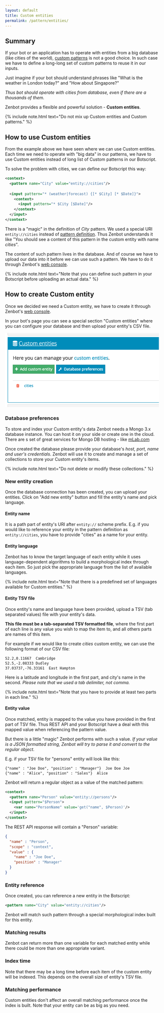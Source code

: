 ```yaml
---
layout: default
title: Custom entities
permalink: /pattern/entities/
---
```


## Summary
If your bot or an application has to operate with entities from a big database (like cities of the world), [custom patterns](/botscript/pattern/) is not a good choice.
In such case we have to define a long-long set of custom patterns to reuse it in our inputs.

Just imagine if your bot should understand phrases like "What is the weather in London today?" and "How about Singapore?"

_Thus bot should operate with cities from database, even if there are a thousands of them._

Zenbot provides a flexible and powerful solution - **Custom entities**.

{% include note.html text="Do not mix up Custom entities and Custom patterns." %}

## How to use Custom entities
From the example above we have seen where we can use Custom entities.
Each time we need to operate with "big data" in our patterns, we have to use Custom entities instead of long list of Custom patterns in our Botscript.

To solve the problem with cities, we can define our Botscript this way:

```xml
<context>
  <pattern name="City" value="entity://cities"/>

  <input pattern="* (weather|forecast) {[* $City] [* $Date]}">
    <context>
      <input pattern="* $City [$Date]"/>
    </context>
  </input>
</context>
```

There is a "magic" in the definition of _City_ pattern.
We used a special URI `entity://cities` instead of [pattern definition](/pattern/syntax/).
Thus Zenbot understands it like "You should see a content of this pattern in the custom entity with name _cities_".

The content of such pattern lives in the database.
And of course we have to upload our data into it before we can use such a pattern.
We have to do it through Zenbot\'s [web console](https://zenbot.org).

{% include note.html text="Note that you can define such pattern in your Botscript before uploading an actual data." %}

## How to create Custom entity
Once we decided we need a Custom entity, we have to create it through Zenbot\'s [web console](https://zenbot.org).

In your bot\'s page you can see a special section "Custom entities" where you can configure your database and then upload your entity\'s CSV file.

![Custom entities](/img/entities.png)

### Database preferences
To store and index your Custom entity\'s data Zenbot needs a Mongo 3.x database instance.
You can host it on your side or create one in the cloud.
There are s set of great services for Mongo DB hosting - like [mLab.com](https://mlab.com)

Once created the database please provide your database\'s _host, port, name and user\'s credentials_.
Zenbot will use it to create and manage a set of collections to store your Custom entity\'s items.

{% include note.html text="Do not delete or modify these collections." %}

### New entity creation
Once the database connection has been created, you can upload your entities.
Click on "Add new entity" button and fill the entity\'s name and pick language.

#### Entity name
It is a path part of entity\'s URI after `entity://` scheme prefix.
E.g. if you would like to reference your entity in the pattern definition as `entity://cities`, you have to provide "cities" as a name for your entity.

#### Entity language
Zenbot has to know the target language of each entity while it uses language-dependent algorithms to build a morphological index through each item.
So just pick the appropriate language from the list of available languages.

{% include note.html text="Note that there is a predefined set of languages available for Custom entities." %}

#### Entity TSV file
Once entity\'s name and language have been provided, upload a TSV (tab separated values) file with your entity\'s data.

**This file must be a tab-separated TSV formatted file**, where the first part of each line is any value you wish to map the item to, and all others parts are names of this item.

For example if we would like to create _cities_ custom entity, we can use the following format of our CSV file:

```tsv
52.2,0.11667  Cambridge
52.5,-2.08333 Dudley
37.03737,-76.33161  East Hampton
```

Here is a latitude and longitude in the first part, and city\'s name in the second.
_Please note that we used a tab delimiter, not comma._

{% include note.html text="Note that you have to provide at least two parts in each line." %}

#### Entity value
Once matched, entity is mapped to the value you have provided in the first part of TSV file.
Thus REST API and your Botscript have a deal with this mapped value when referencing the pattern value.

But there is a little "magic" Zenbot performs with such a value.
_If your value is a JSON formatted string, Zenbot will try to parse it and convert to the regular object._

E.g. if your TSV file for "persons" entity will look like this:

```csv
{"name" : "Joe Doe", "position" : "Manager"}  Joe Doe Joe
{"name" : "Alice", "position" : "Sales"}  Alice
```

Zenbot will return a regular object as a value of the matched pattern:

```xml
<context>
  <pattern name="Person" value="entity://persons"/>
  <input pattern="$Person">
    <var name="PersonName" value='get("name", $Person)'/>
  </input>
</context>
```

The REST API response will contain a "Person" variable:

```json
{
  "name" : "Person",
  "scope" : "context",
  "value" : {
    "name" : "Joe Doe",
    "position" : "Manager"
  }
}
```

### Entity reference
Once created, you can reference a new entity in the Botscript:

```xml
<pattern name="City" value="entity://cities"/>
```

Zenbot will match such pattern through a special morphological index built for this entity.

### Matching results
Zenbot can return more than one variable for each matched entity while there could be more than one appropriate variant.

### Index time
Note that there may be a long time before each item of the custom entity will be indexed.
This depends on the overall size of entity\'s TSV file.

### Matching performance
Custom entities don\'t affect an overall matching performance once the index is built.
Note that your entity can be as big as you need.
